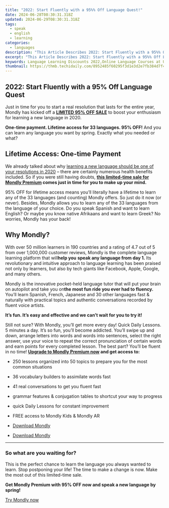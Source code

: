 ```yaml
---
title: "2022: Start Fluently with a 95%% Off Language Quest!"
date: 2024-06-28T08:30:31.318Z
updated: 2024-06-29T08:30:31.318Z
tags:
  - speak
  - english
  - learning
categories:
  - languages
description: "This Article Describes 2022: Start Fluently with a 95%% Off Language Quest!"
excerpt: "This Article Describes 2022: Start Fluently with a 95%% Off Language Quest!"
keywords: Language Learning Discounts 2022,Online Language Courses at Unbeatable Prices,95%% Off Language Programs,Affordable Fluency in a New Language 2022,Learn Languages Online at Half Price 2022,Fluent Language Quest Discounts,Education Savings
thumbnail: https://thmb.techidaily.com/8952485f60295f3d1e3d2e7fb384d7f4849fc0ba1ac13c5b58f754ed696cbd0a.jpg
---
```


## 2022: Start Fluently with a 95% Off Language Quest

 Just in time for you to start a real resolution that lasts for the entire year, Mondly has kicked off a [**LIMITED 95% OFF SALE**](https://shop.mondly.com/affiliate.php?ACCOUNT=ATISTUDI&AFFILIATE=108875&PATH=https://www.mondly.com?AFFILIATE=108875) to boost your enthusiasm for learning a new language in 2020.

**One-time payment. Lifetime access for 33 languages. 95% OFF!** And you can learn any language you want by spring. Exactly what you needed or what?

## Lifetime Access: One-time Payment

 We already talked about why [learning a new language should be one of your resolutions in 2020](https://shop.mondly.com/affiliate.php?ACCOUNT=ATISTUDI&AFFILIATE=108875&PATH=https://www.mondly.com?AFFILIATE=108875) – there are certainly numerous health benefits included. So if you were still having doubts, **[this limited-time sale for Mondly Premium](https://shop.mondly.com/affiliate.php?ACCOUNT=ATISTUDI&AFFILIATE=108875&PATH=https://www.mondly.com?AFFILIATE=108875) comes just in time for you to make up your mind.**

 95% OFF for lifetime access means you’ll literally have a lifetime to learn any of the 33 languages (and counting) Mondly offers. So just do it now (or never). Besides, Mondly allows you to learn any of the 33 languages from the language of your choice. Do you speak Spanish and want to learn English? Or maybe you know native Afrikaans and want to learn Greek? No worries, Mondly has your back!

## Why Mondly?

 With over 50 million learners in 190 countries and a rating of 4.7 out of 5 from over 1,000,000 customer reviews, Mondly is the complete language learning platform that will**help you** **speak any language from day 1.** Its revolutionary and intuitive approach to language learning has been praised not only by learners, but also by tech giants like Facebook, Apple, Google, and many others.

 Mondly is the innovative pocket-held language tutor that will put your brain on autopilot and take you on**the most fun ride you ever had to fluency.** You’ll learn Spanish, French, Japanese and 30 other languages fast & naturally with practical topics and authentic conversations recorded by fluent voice artists.

 **It’s fun. It’s easy and effective and we can’t wait for you to try it!**

 Still not sure? With Mondly, you’ll get more every day! Quick Daily Lessons. 5 minutes a day. It’s so fun, you’ll become addicted. You’ll swipe up and down, arrange letters into words and words into sentences, select the right answer, use your voice to repeat the correct pronunciation of certain words and earn points for every completed lesson. The best part? You’ll be fluent in no time! **[Upgrade to Mondly Premium now](https://shop.mondly.com/affiliate.php?ACCOUNT=ATISTUDI&AFFILIATE=108875&PATH=https://www.mondly.com?AFFILIATE=108875) and get access to:**

* 250 lessons organized into 50 topics to prepare you for the most common situations
* 36 vocabulary builders to assimilate words fast
* 41 real conversations to get you fluent fast
* grammar features & conjugation tables to shortcut your way to progress
* quick Daily Lessons for constant improvement
* FREE access to Mondly Kids & Mondly AR

* [Download Mondly](https://www.facebook.com/sharer/sharer.php?u=https%3A%2F%2Fwww.mondly.com%2Fblog%2Fmake-learning-new-language-easiest-resolution-2020-95-off%2F&t=Make+Learning+a+New+Language+Your+Easiest+Resolution+of+2020+with+95%25+off "Share on Facebook")
* [Download Mondly](https://shop.mondly.com/affiliate.php?ACCOUNT=ATISTUDI&AFFILIATE=108875&PATH=https://www.mondly.com?AFFILIATE=108875)

---

### So what are you waiting for?

 This is the perfect chance to learn the language you always wanted to learn. Stop postponing your life! The time to make a change is now. Make the most out of this limited-time sale.

 **Get Mondly Premium with 95% OFF now and speak a new language by spring!**

[Try Mondly now](https://adjt.mondly.com/5ixfg4k?campaign=blog-post-id-3785&fallback=https%3A%2F%2Fapp.mondly.com%3Futm%5Fmedium%3Dblog%5Fblog-post-id-3785%26utm%5Fsource%3Dblog-post-id-3785&redirect%5Fmacos=https%3A%2F%2Fapp.mondly.com%3Futm%5Fmedium%3Dblog%5Fblog-post-id-3785%26utm%5Fsource%3Dblog-post-id-3785&redirect%5Fandroid=https%3A%2F%2Fplay.google.com%2Fstore%2Fapps%2Fdetails%3Fid%3Dcom.atistudios.mondly.languages%3Futm%5Fmedium%3Dblog%5Fblog-post-id-3785%26utm%5Fsource%3Dblog-post-id-3785&redirect%5Fios=https%3A%2F%2Fapps.apple.com%2Fapp%2Fapple-store%2Fid987873536%3Fpt%3D78954800%26ct%3Dblog-post-id-3785%26mt%3D8 "Try Mondly now")

<ins class="adsbygoogle"
     style="display:block"
     data-ad-format="autorelaxed"
     data-ad-client="ca-pub-7571918770474297"
     data-ad-slot="1223367746"></ins>



<ins class="adsbygoogle"
     style="display:block"
     data-ad-client="ca-pub-7571918770474297"
     data-ad-slot="8358498916"
     data-ad-format="auto"
     data-full-width-responsive="true"></ins>


